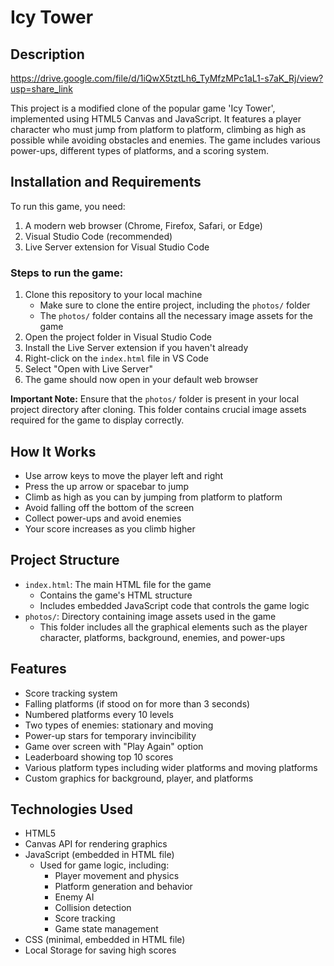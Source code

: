 # Icy Tower 

## Description

https://drive.google.com/file/d/1iQwX5tztLh6_TyMfzMPc1aL1-s7aK_Rj/view?usp=share_link

This project is a modified clone of the popular game 'Icy Tower', implemented using HTML5 Canvas and JavaScript. It features a player character who must jump from platform to platform, climbing as high as possible while avoiding obstacles and enemies. The game includes various power-ups, different types of platforms, and a scoring system.

## Installation and Requirements

To run this game, you need:
1. A modern web browser (Chrome, Firefox, Safari, or Edge)
2. Visual Studio Code (recommended)
3. Live Server extension for Visual Studio Code

### Steps to run the game:
1. Clone this repository to your local machine
   - Make sure to clone the entire project, including the `photos/` folder
   - The `photos/` folder contains all the necessary image assets for the game
2. Open the project folder in Visual Studio Code
3. Install the Live Server extension if you haven't already
4. Right-click on the `index.html` file in VS Code
5. Select "Open with Live Server"
6. The game should now open in your default web browser

**Important Note:** Ensure that the `photos/` folder is present in your local project directory after cloning. This folder contains crucial image assets required for the game to display correctly.

## How It Works
- Use arrow keys to move the player left and right
- Press the up arrow or spacebar to jump
- Climb as high as you can by jumping from platform to platform
- Avoid falling off the bottom of the screen
- Collect power-ups and avoid enemies
- Your score increases as you climb higher

## Project Structure
- `index.html`: The main HTML file for the game
  - Contains the game's HTML structure
  - Includes embedded JavaScript code that controls the game logic
- `photos/`: Directory containing image assets used in the game
  - This folder includes all the graphical elements such as the player character, platforms, background, enemies, and power-ups

## Features
- Score tracking system
- Falling platforms (if stood on for more than 3 seconds)
- Numbered platforms every 10 levels
- Two types of enemies: stationary and moving
- Power-up stars for temporary invincibility
- Game over screen with "Play Again" option
- Leaderboard showing top 10 scores
- Various platform types including wider platforms and moving platforms
- Custom graphics for background, player, and platforms

## Technologies Used
- HTML5
- Canvas API for rendering graphics
- JavaScript (embedded in HTML file)
  - Used for game logic, including:
    - Player movement and physics
    - Platform generation and behavior
    - Enemy AI
    - Collision detection
    - Score tracking
    - Game state management
- CSS (minimal, embedded in HTML file)
- Local Storage for saving high scores




